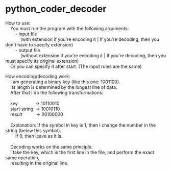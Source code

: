 # python_coder_decoder
<p>How to use:<br>
&nbsp;&nbsp;&nbsp;&nbsp;You must run the program with the following arguments:<br>
&nbsp;&nbsp;&nbsp;&nbsp;&nbsp;&nbsp;&nbsp;&nbsp;- input file<br>
&nbsp;&nbsp;&nbsp;&nbsp;&nbsp;&nbsp;&nbsp;&nbsp;&nbsp;&nbsp;&nbsp;&nbsp;(with extension if you're encoding it  |  If you're decoding, then you don't have to specify extension)<br>
&nbsp;&nbsp;&nbsp;&nbsp;&nbsp;&nbsp;&nbsp;&nbsp;- output file<br>
&nbsp;&nbsp;&nbsp;&nbsp;&nbsp;&nbsp;&nbsp;&nbsp;&nbsp;&nbsp;&nbsp;&nbsp;(without extension if you're encoding it  |  If you're decoding, then you must specify its original extension)<br>
&nbsp;&nbsp;&nbsp;&nbsp;Or you can specify it after start. (The input rules are the same)<br>
</p>
<p>How encoding/decoding work:<br>
&nbsp;&nbsp;&nbsp;&nbsp;I am generating a binary key (like this one: 1001100).<br>
&nbsp;&nbsp;&nbsp;&nbsp;Its length is determined by the longest line of data.<br>
&nbsp;&nbsp;&nbsp;&nbsp;After that I do the following transformations:<br><br>
&nbsp;&nbsp;&nbsp;&nbsp;key&nbsp;&nbsp;&nbsp;&nbsp;&nbsp;&nbsp;&nbsp;&nbsp;&nbsp;&nbsp;&nbsp;&nbsp;&nbsp;&nbsp;-> 10110010<br>
&nbsp;&nbsp;&nbsp;&nbsp;start string&nbsp;&nbsp;-> 10010110<br>
&nbsp;&nbsp;&nbsp;&nbsp;result&nbsp;&nbsp;&nbsp;&nbsp;&nbsp;&nbsp;&nbsp;&nbsp;&nbsp;&nbsp;&nbsp;-> 00100000<br><br>
&nbsp;&nbsp;&nbsp;&nbsp;Explanation: If the symbol in key is 1, then I change the number in the string (below this symbol).<br>
&nbsp;&nbsp;&nbsp;&nbsp;&nbsp;&nbsp;&nbsp;&nbsp;If 0, then leave as it is.<br><br>
&nbsp;&nbsp;&nbsp;&nbsp;Decoding works on the same principle.<br>
&nbsp;&nbsp;&nbsp;&nbsp;I take the key, which is the first line in the file, and perform the exact same operation, <br>
&nbsp;&nbsp;&nbsp;&nbsp;resulting in the original line.<br>
 </p>
